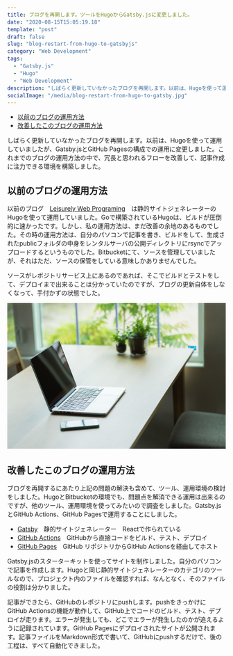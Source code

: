 ```yaml
---
title: ブログを再開します。ツールをHugoからGatsby.jsに変更しました。
date: "2020-08-15T15:05:19.18"
template: "post"
draft: false
slug: "blog-restart-from-hugo-to-gatsbyjs"
category: "Web Development"
tags:
  - "Gatsby.js"
  - "Hugo"
  - "Web Development"
description: "しばらく更新していなかったブログを再開します。以前は、Hugoを使って運用していましたが、Gatsby.jsとGitHub Pagesの構成での運用に変更しました。これまでのブログの運営方法の中で、冗長と思われるフローを改善して、記事作成に注力できる環境を構築しました。"
socialImage: "/media/blog-restart-from-hugo-to-gatsby.jpg"
---
```


- [以前のブログの運用方法](#以前のブログの運用方法)
- [改善したこのブログの運用方法](#改善したこのブログの運用方法)

しばらく更新していなかったブログを再開します。以前は、Hugoを使って運用していましたが、Gatsby.jsとGitHub Pagesの構成での運用に変更しました。これまでのブログの運用方法の中で、冗長と思われるフローを改善して、記事作成に注力できる環境を構築しました。

## 以前のブログの運用方法

以前のブログ　[Leisurely Web Programing](https://hugo.vivo-one.net/)　は静的サイトジェネレーターのHugoを使って運用していました。Goで構築されているHugoは、ビルドが圧倒的に速かったです。しかし、私の運用方法は、まだ改善の余地のあるものでした。その時の運用方法は、自分のパソコンで記事を書き、ビルドをして、生成されたpublicフォルダの中身をレンタルサーバの公開ディレクトリにrsyncでアップロードするというものでした。Bitbucketにて、ソースを管理していましたが、それはただ、ソースの保管をしている意味しかありませんでした。

ソースがレポジトリサービス上にあるのであれば、そこでビルドとテストをして、デプロイまで出来ることは分かっていたのですが、ブログの更新自体をしなくなって、手付かずの状態でした。

![42-line-bible.jpg](/media/blog-restart-from-hugo-to-gatsby.jpg)

## 改善したこのブログの運用方法

ブログを再開するにあたり上記の問題の解決も含めて、ツール、運用環境の検討をしました。HugoとBitbucketの環境でも、問題点を解消できる運用は出来るのですが、他のツール、運用環境を使ってみたいので調査をしました。Gatsby.jsとGitHub Actions、GitHub Pagesで運用することにしました。

- [Gatsby](https://www.gatsbyjs.com/)　静的サイトジェネレーター　Reactで作られている
- [GitHub Actions](https://github.co.jp/features/actions)　GitHubから直接コードをビルド、テスト、デプロイ
- [GitHub Pages](https://pages.github.com/)　GitHub リポジトリからGitHub Actionsを経由してホスト


Gatsby.jsのスターターキットを使ってサイトを制作しました。自分のパソコンで記事を作成します。Hugoと同じ静的サイトジェネレーターのカテゴリのツールなので、プロジェクト内のファイルを確認すれば、なんとなく、そのファイルの役割は分かりました。

記事ができたら、GitHubのレポジトリにpushします。pushをきっかけにGitHub Actionsの機能が動作して、GitHub上でコードのビルド、テスト、デプロイが走ります。エラーが発生しても、どこでエラーが発生したのかが追えるように記録されています。GitHub Pagesにデプロイされたサイトが公開されます。記事ファイルをMarkdown形式で書いて、GitHubにpushするだけで、後の工程は、すべて自動化できました。
